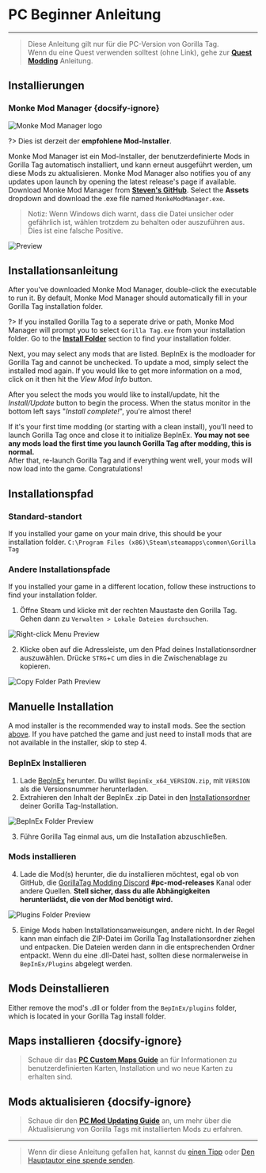 # PC Beginner Anleitung
---
>
> Diese Anleitung gilt nur für die PC-Version von Gorilla Tag.  
> Wenn du eine Quest verwenden solltest (ohne Link), gehe zur [**Quest Modding**](quest-guide) Anleitung.

<!-- <div class="horizontal bordered" data-ea-publisher="gorillatagmodding-burrito-software" data-ea-type="image" data-ea-manual="true" id="pc-mod-guide"></div> -->
<!-- Guide Page Ad -->
<ins class="adsbygoogle"
     style="display:block"
     data-ad-client="ca-pub-1545654854838298"
     data-ad-slot="8114351325"
     data-ad-format="auto"
     data-full-width-responsive="true"></ins>

## Installierungen

### Monke Mod Manager {docsify-ignore}

![Monke Mod Manager logo](../docs/files/mmmlogo.png)

?> Dies ist derzeit der **empfohlene Mod-Installer**.

Monke Mod Manager ist ein Mod-Installer, der benutzerdefinierte Mods in Gorilla Tag automatisch installiert, und kann erneut ausgeführt werden, um diese Mods zu aktualisieren. Monke Mod Manager also notifies you of any updates upon launch by opening the latest release's page if available.  
Download Monke Mod Manager from [**Steven's GitHub**](https://github.com/DeadlyKitten/MonkeModManager/releases/latest). Select the **Assets** dropdown and download the .exe file named `MonkeModManager.exe`.

> Notiz: Wenn Windows dich warnt, dass die Datei unsicher oder gefährlich ist, wählen trotzdem zu behalten oder auszuführen aus. Dies ist eine falsche Positive.

![Preview](../docs/files/mmmpreview.png)

## Installationsanleitung

After you've downloaded Monke Mod Manager, double-click the executable to run it. By default, Monke Mod Manager should automatically fill in your Gorilla Tag installation folder.

?> If you installed Gorilla Tag to a seperate drive or path, Monke Mod Manager will prompt you to select `Gorilla Tag.exe` from your installation folder. Go to the [**Install Folder**](#install-folder) section to find your installation folder.

Next, you may select any mods that are listed. BepInEx is the modloader for Gorilla Tag and cannot be unchecked. To update a mod, simply select the installed mod again. If you would like to get more information on a mod, click on it then hit the *View Mod Info* button.

After you select the mods you would like to install/update, hit the *Install/Update* button to begin the process. When the status monitor in the bottom left says "*Install complete!*", you're almost there!

If it's your first time modding (or starting with a clean install), you'll need to launch Gorilla Tag once and close it to initialize BepInEx. **You may not see any mods load the first time you launch Gorilla Tag after modding, this is normal.**  
After that, re-launch Gorilla Tag and if everything went well, your mods will now load into the game. Congratulations!

## Installationspfad

### Standard-standort

If you installed your game on your main drive, this should be your installation folder. `C:\Program Files (x86)\Steam\steamapps\common\Gorilla Tag`

### Andere Installationspfade

If you installed your game in a different location, follow these instructions to find your installation folder.

1. Öffne Steam und klicke mit der rechten Maustaste den Gorilla Tag. Gehen dann zu `Verwalten > Lokale Dateien durchsuchen`.

![Right-click Menu Preview](../docs/files/localfilescontext.png)

2. Klicke oben auf die Adressleiste, um den Pfad deines Installationsordner auszuwählen. Drücke `STRG`+`C` um dies in die Zwischenablage zu kopieren.

![Copy Folder Path Preview](../docs/files/copyfolderpath.png)

## Manuelle Installation
A mod installer is the recommended way to install mods. See the section [above](#installers). If you have patched the game and just need to install mods that are not available in the installer, skip to step 4.

### BepInEx Installieren

1. Lade [BepInEx](https://github.com/BepInEx/BepInEx/releases/latest) herunter. Du willst `BepinEx_x64_VERSION.zip`, mit `VERSION` als die Versionsnummer herunterladen.
2. Extrahieren den Inhalt der BepInEx .zip Datei in den [Installationsordner](#install-folder) deiner Gorilla Tag-Installation.

![BepInEx Folder Preview](../docs/files/bepinexfolder.png)

3. Führe Gorilla Tag einmal aus, um die Installation abzuschließen.

### Mods installieren

4. Lade die Mod(s) herunter, die du installieren möchtest, egal ob von GitHub, die [GorillaTag Modding Discord](https://discord.gg/b2MhDBAzTv) **#pc-mod-releases** Kanal oder andere Quellen. **Stell sicher, dass du alle Abhängigkeiten herunterlädst, die von der Mod benötigt wird.**

![Plugins Folder Preview](../docs/files/pluginsfolder.png)

5. Einige Mods haben Installationsanweisungen, andere nicht. In der Regel kann man einfach die ZIP-Datei im Gorilla Tag Installationsordner ziehen und entpacken. Die Dateien werden dann in die entsprechenden Ordner entpackt. Wenn du eine .dll-Datei hast, sollten diese normalerweise in `BepInEx/Plugins` abgelegt werden.

## Mods Deinstallieren

Either remove the mod's .dll or folder from the `BepInEx/plugins` folder, which is located in your Gorilla Tag install folder.

## Maps installieren {docsify-ignore}

> Schaue dir das [**PC Custom Maps Guide**](pc-maploading) an für Informationen zu benutzerdefinierten Karten, Installation und wo neue Karten zu erhalten sind.

## Mods aktualisieren {docsify-ignore}

> Schaue dir den [**PC Mod Updating Guide**](pc-updating) an, um mehr über die Aktualisierung von Gorilla Tags mit installierten Mods zu erfahren.

---

> Wenn dir diese Anleitung gefallen hat, kannst du [einen Tipp](https://streamelements.com/burritosoft/tip) oder [Den Hauptautor eine spende senden](https://github.com/sponsors/burritosoftware).